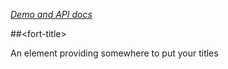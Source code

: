 _[Demo and API docs](https://elements.fortifi.it/elements/fort-title)_

##&lt;fort-title&gt;

An element providing somewhere to put your titles
